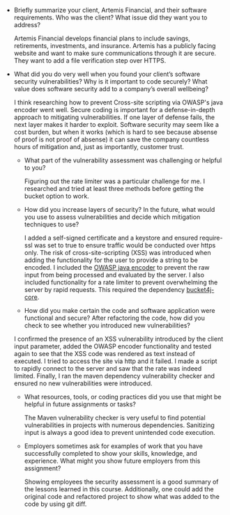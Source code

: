    - Briefly summarize your client, Artemis Financial, and their software requirements. Who was the client? What issue did they want you to address?
         
        Artemis Financial develops financial plans to include savings, retirements, investments, and insurance. Artemis has a publicly facing website and want to make sure communications through it are secure.  They want to add a file verification step over HTTPS. 


- What did you do very well when you found your client’s software security vulnerabilities? Why is it important to code securely? What value does software security add to a company’s overall wellbeing?

	I think researching how to prevent Cross-site scripting via OWASP's java encoder went well.  Secure coding is important for a defense-in-depth approach to mitigating vulnerabilities.  If one layer of defense fails, the next layer makes it harder to exploit.  Software security may seem like a cost burden, but when it works (which is hard to see because absense of proof is not proof of absense) it can save the company countless hours of mitigation and, just as importantly, customer trust. 

   - What part of the vulnerability assessment was challenging or helpful to you?

        Figuring out the rate limiter was a particular challenge for me.  I researched and tried at least three methods before getting the bucket option to work.  

   - How did you increase layers of security? In the future, what would you use to assess vulnerabilities and decide which mitigation techniques to use?

        I added a self-signed certificate and a keystore and ensured require-ssl was set to true to ensure traffic would be conducted over https only. The risk of cross-site-scripting (XSS) was introduced when adding the functionality for the user to provide a string to be encoded.  I included the [OWASP java encoder](https://owasp.org/www-project-java-encoder/) to prevent the raw input from being processed and evaluated by the server. I also included functionality for a rate limiter to prevent overwhelming the server by rapid requests.  This required the dependency [bucket4j-core](https://bucket4j.com/).

   - How did you make certain the code and software application were functional and secure? After refactoring the code, how did you check to see whether you introduced new vulnerabilities?

	I confirmed the presence of an XSS vulnerability introduced by the client input parameter, added the OWASP encoder functionality and tested again to see that the XSS code was rendered as text instead of executed. I tried to access the site via http and it failed.  I made a script to rapidly connect to the server and saw that the rate was indeed limited. Finally, I ran the maven dependency vulnerability checker and ensured no new vulnerabilities were introduced.

   - What resources, tools, or coding practices did you use that might be helpful in future assignments or tasks?

        The Maven vulnerability checker is very useful to find potential vulnerabilities in projects with numerous dependencies.  Sanitizing input is always a good idea to prevent unintended code execution.   	

   - Employers sometimes ask for examples of work that you have successfully completed to show your skills, knowledge, and experience. What might you show future employers from this assignment?

        Showing employees the security assessment is a good summary of the lessons learned in this course.  Additionally, one could add the original code and refactored project to show what was added to the code by using git diff.
